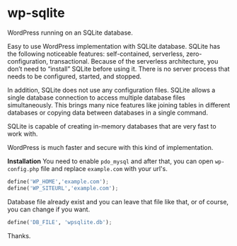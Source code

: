 
# wp-sqlite

WordPress running on an SQLite database.

Easy to use WordPress implementation with SQLite database.  SQLite has the following noticeable features: self-contained, serverless, zero-configuration, transactional. Because of the serverless architecture, you don’t need to “install” SQLite before using it. There is no server process that needs to be configured, started, and stopped.

In addition, SQLite does not use any configuration files. SQLite allows a single database connection to access multiple database files simultaneously. This brings many nice features like joining tables in different databases or copying data between databases in a single command.

SQLite is capable of creating in-memory databases that are very fast to work with.

WordPress is much faster and secure with this kind of implementation. 

**Installation**
You need to enable `pdo_mysql` and after that, you can open `wp-config.php` file and replace `example.com` with your url's. 

```python
define('WP_HOME','example.com');
define('WP_SITEURL','example.com');
```
Database file already exist and you can leave that file like that, or of course, you can change if you want.

```python
define('DB_FILE', 'wpsqlite.db');
```
Thanks.

